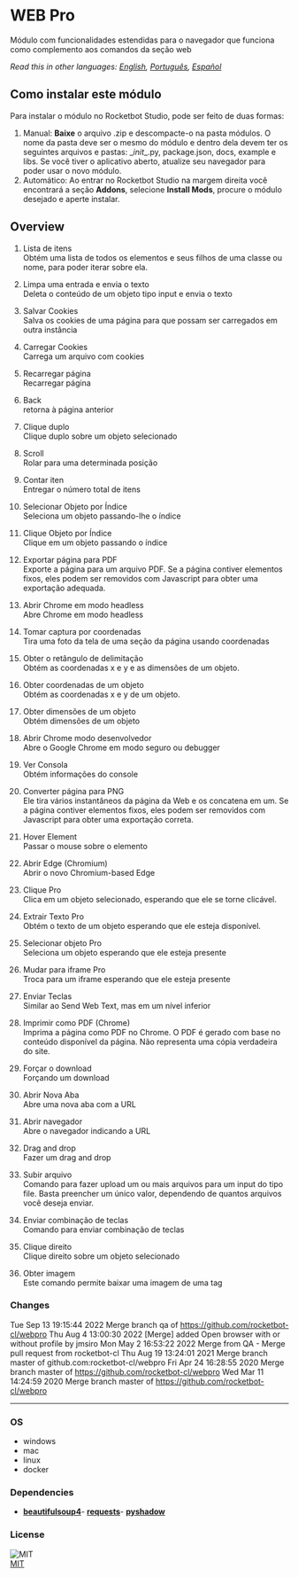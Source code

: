 # WEB Pro
  
Módulo com funcionalidades estendidas para o navegador que funciona como complemento aos comandos da seção web  

*Read this in other languages: [English](README.md), [Português](README.pr.md), [Español](README.es.md)*

## Como instalar este módulo
  
Para instalar o módulo no Rocketbot Studio, pode ser feito de duas formas:
1. Manual: __Baixe__ o arquivo .zip e descompacte-o na pasta módulos. O nome da pasta deve ser o mesmo do módulo e dentro dela devem ter os seguintes arquivos e pastas: \__init__.py, package.json, docs, example e libs. Se você tiver o aplicativo aberto, atualize seu navegador para poder usar o novo módulo.
2. Automático: Ao entrar no Rocketbot Studio na margem direita você encontrará a seção **Addons**, selecione **Install Mods**, procure o módulo desejado e aperte instalar.  


## Overview


1. Lista de itens  
Obtém uma lista de todos os elementos e seus filhos de uma classe ou nome, para poder iterar sobre ela.

2. Limpa uma entrada e envia o texto  
Deleta o conteúdo de um objeto tipo input e envia o texto

3. Salvar Cookies  
Salva os cookies de uma página para que possam ser carregados em outra instância

4. Carregar Cookies  
Carrega um arquivo com cookies

5. Recarregar página  
Recarregar página

6. Back  
retorna à página anterior

7. Clique duplo  
Clique duplo sobre um objeto selecionado

8. Scroll  
Rolar para uma determinada posição

9. Contar iten  
Entregar o número total de itens

10. Selecionar Objeto por Índice  
Seleciona um objeto passando-lhe o índice

11. Clique Objeto por Índice  
Clique em um objeto passando o índice

12. Exportar página para PDF  
Exporte a página para um arquivo PDF. Se a página contiver elementos fixos, eles podem ser removidos com Javascript para obter uma exportação adequada.

13. Abrir Chrome em modo headless  
Abre Chrome em modo headless

14. Tomar captura por coordenadas  
Tira uma foto da tela de uma seção da página usando coordenadas

15. Obter o retângulo de delimitação  
Obtém as coordenadas x e y e as dimensões de um objeto.

16. Obter coordenadas de um objeto  
Obtém as coordenadas x e y de um objeto.

17. Obter dimensões de um objeto  
Obtém dimensões de um objeto

18. Abrir Chrome modo desenvolvedor  
Abre o Google Chrome em modo seguro ou debugger

19. Ver Consola  
Obtém informações do console

20. Converter página para PNG  
Ele tira vários instantâneos da página da Web e os concatena em um. Se a página contiver elementos fixos, eles podem ser removidos com Javascript para obter uma exportação correta.

21. Hover Element  
Passar o mouse sobre o elemento

22. Abrir Edge (Chromium)  
Abrir o novo Chromium-based Edge

23. Clique Pro  
Clica em um objeto selecionado, esperando que ele se torne clicável.

24. Extrair Texto Pro  
Obtém o texto de um objeto esperando que ele esteja disponível.

25. Selecionar objeto Pro  
Seleciona um objeto esperando que ele esteja presente

26. Mudar para iframe Pro  
Troca para um iframe esperando que ele esteja presente

27. Enviar Teclas  
Similar ao Send Web Text, mas em um nível inferior

28. Imprimir como PDF (Chrome)  
Imprima a página como PDF no Chrome. O PDF é gerado com base no conteúdo disponível da página. Não representa uma cópia verdadeira do site.

29. Forçar o download  
Forçando um download

30. Abrir Nova Aba  
Abre uma nova aba com a URL

31. Abrir navegador  
Abre o navegador indicando a URL

32. Drag and drop  
Fazer um drag and drop

33. Subir arquivo  
Comando para fazer upload um ou mais arquivos para um input do tipo file. Basta preencher um único valor, dependendo de quantos arquivos você deseja enviar.

34. Enviar combinação de teclas  
Comando para enviar combinação de teclas

35. Clique direito  
Clique direito sobre um objeto selecionado

36. Obter imagem  
Este comando permite baixar uma imagem de uma tag <img>  



### Changes
Tue Sep 13 19:15:44 2022  Merge branch qa of https://github.com/rocketbot-cl/webpro
Thu Aug 4 13:00:30 2022  [Merge] added Open browser with or without profile by jmsiro
Mon May 2 16:53:22 2022  Merge from QA - Merge pull request from rocketbot-cl
Thu Aug 19 13:24:01 2021  Merge branch master of github.com:rocketbot-cl/webpro
Fri Apr 24 16:28:55 2020  Merge branch master of https://github.com/rocketbot-cl/webpro
Wed Mar 11 14:24:59 2020  Merge branch master of https://github.com/rocketbot-cl/webpro

----
### OS

- windows
- mac
- linux
- docker

### Dependencies
- [**beautifulsoup4**](https://pypi.org/project/beautifulsoup4/)- [**requests**](https://pypi.org/project/requests/)- [**pyshadow**](https://pypi.org/project/pyshadow/)
### License
  
![MIT](https://camo.githubusercontent.com/107590fac8cbd65071396bb4d04040f76cde5bde/687474703a2f2f696d672e736869656c64732e696f2f3a6c6963656e73652d6d69742d626c75652e7376673f7374796c653d666c61742d737175617265)  
[MIT](http://opensource.org/licenses/mit-license.ph)